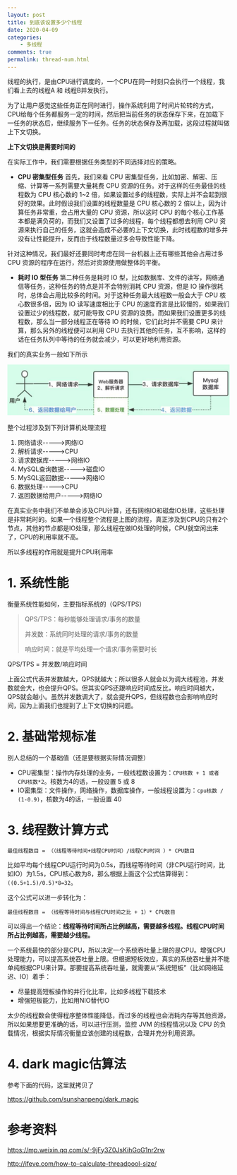 ```yaml
---
layout: post
title: 到底该设置多少个线程
date: 2020-04-09
categories:
    - 多线程
comments: true
permalink: thread-num.html
---
```


线程的执行，是由CPU进行调度的，一个CPU在同一时刻只会执行一个线程，我们看上去的线程A 和 线程B并发执行。

为了让用户感觉这些任务正在同时进行，操作系统利用了时间片轮转的方式，CPU给每个任务都服务一定的时间，然后把当前任务的状态保存下来，在加载下一任务的状态后，继续服务下一任务。任务的状态保存及再加载，这段过程就叫做上下文切换。

**上下文切换是需要时间的**

在实际工作中，我们需要根据任务类型的不同选择对应的策略。

- **CPU 密集型任务**
首先，我们来看 CPU 密集型任务，比如加密、解密、压缩、计算等一系列需要大量耗费 CPU 资源的任务。对于这样的任务最佳的线程数为 CPU 核心数的 1~2 倍，如果设置过多的线程数，实际上并不会起到很好的效果。此时假设我们设置的线程数量是 CPU 核心数的 2 倍以上，因为计算任务非常重，会占用大量的 CPU 资源，所以这时 CPU 的每个核心工作基本都是满负荷的，而我们又设置了过多的线程，每个线程都想去利用 CPU 资源来执行自己的任务，这就会造成不必要的上下文切换，此时线程数的增多并没有让性能提升，反而由于线程数量过多会导致性能下降。
 
针对这种情况，我们最好还要同时考虑在同一台机器上还有哪些其他会占用过多 CPU 资源的程序在运行，然后对资源使用做整体的平衡。

- **耗时 IO 型任务**
第二种任务是耗时 IO 型，比如数据库、文件的读写，网络通信等任务，这种任务的特点是并不会特别消耗 CPU 资源，但是 IO 操作很耗时，总体会占用比较多的时间。对于这种任务最大线程数一般会大于 CPU 核心数很多倍，因为 IO 读写速度相比于 CPU 的速度而言是比较慢的，如果我们设置过少的线程数，就可能导致 CPU 资源的浪费。而如果我们设置更多的线程数，那么当一部分线程正在等待 IO 的时候，它们此时并不需要 CPU 来计算，那么另外的线程便可以利用 CPU 去执行其他的任务，互不影响，这样的话在任务队列中等待的任务就会减少，可以更好地利用资源。

我们的真实业务一般如下所示

![](/assets/images/posts/thread-num/thread-number-1.jpg)

整个过程涉及到下列计算机处理流程

1. 网络请求----->网络IO
2. 解析请求----->CPU
3. 请求数据库----->网络IO
4. MySQL查询数据----->磁盘IO
5. MySQL返回数据----->网络IO
6. 数据处理----->CPU
7. 返回数据给用户----->网络IO

在真实业务中我们不单单会涉及CPU计算，还有网络IO和磁盘IO处理，这些处理是非常耗时的。如果一个线程整个流程是上图的流程，真正涉及到CPU的只有2个节点，其他的节点都是IO处理，那么线程在做IO处理的时候，CPU就空闲出来了，CPU的利用率就不高。

所以多线程的作用就是提升CPU利用率

# 1. 系统性能

衡量系统性能如何，主要指标系统的（QPS/TPS）

> QPS/TPS：每秒能够处理请求/事务的数量
>
> 并发数：系统同时处理的请求/事务的数量
>
> 响应时间：就是平均处理一个请求/事务需要时长

QPS/TPS = 并发数/响应时间

上面公式代表并发数越大，QPS就越大；所以很多人就会以为调大线程池，并发数就会大，也会提升QPS。但其实QPS还跟响应时间成反比，响应时间越大，QPS就会越小。虽然并发数调大了，就会提升QPS，但线程数也会影响响应时间，因为上面我们也提到了上下文切换的问题。

# 2. 基础常规标准

别人总结的一个基础值（还是要根据实际情况调整）

- CPU密集型：操作内存处理的业务，一般线程数设置为：`CPU核数 + 1 或者 CPU核数*2`。核数为4的话，一般设置 5 或 8
- IO密集型：文件操作，网络操作，数据库操作，一般线程设置为：`cpu核数 / (1-0.9)`，核数为4的话，一般设置 40

# 3. 线程数计算方式

```
最佳线程数目 = （（线程等待时间+线程CPU时间）/线程CPU时间 ）* CPU数目
```

比如平均每个线程CPU运行时间为0.5s，而线程等待时间（非CPU运行时间，比如IO）为1.5s，CPU核心数为8，那么根据上面这个公式估算得到：`((0.5+1.5)/0.5)*8=32`。

这个公式可以进一步转化为：

```
最佳线程数目 = （线程等待时间与线程CPU时间之比 + 1）* CPU数目
```

可以得出一个结论：**线程等待时间所占比例越高，需要越多线程。线程CPU时间所占比例越高，需要越少线程。**

一个系统最快的部分是CPU，所以决定一个系统吞吐量上限的是CPU。增强CPU处理能力，可以提高系统吞吐量上限。但根据短板效应，真实的系统吞吐量并不能单纯根据CPU来计算。那要提高系统吞吐量，就需要从“系统短板”（比如网络延迟、IO）着手：

- 尽量提高短板操作的并行化比率，比如多线程下载技术
- 增强短板能力，比如用NIO替代IO

太少的线程数会使得程序整体性能降低，而过多的线程也会消耗内存等其他资源，所以如果想要更准确的话，可以进行压测，监控 JVM 的线程情况以及 CPU 的负载情况，根据实际情况衡量应该创建的线程数，合理并充分利用资源。

# 4. dark magic估算法

参考下面的代码，这里就拷贝了

https://github.com/sunshanpeng/dark_magic

# 参考资料

https://mp.weixin.qq.com/s/-9jFy3Z0JsKihGoG1nr2rw

http://ifeve.com/how-to-calculate-threadpool-size/

